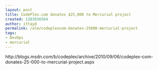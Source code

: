```yaml
---
layout: post
title: CodePlex.com donates $25,000 to Mercurial project
created: 1283936564
author: ittayd
permalink: /alm/codeplexcom-donates-25000-mercurial-project
tags:
- DevOps
- mercurial
---
```

<p>http://blogs.msdn.com/b/codeplex/archive/2010/09/06/codeplex-com-donates-25-000-to-mercurial-project.aspx</p>
